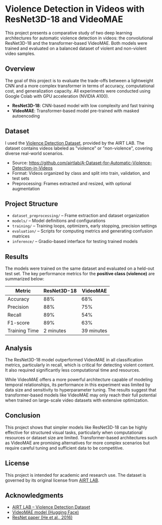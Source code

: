 # Violence Detection in Videos with ResNet3D-18 and VideoMAE

This project presents a comparative study of two deep learning architectures for automatic violence detection in videos: the convolutional ResNet3D-18 and the transformer-based VideoMAE. Both models were trained and evaluated on a balanced dataset of violent and non-violent video samples.

## Overview

The goal of this project is to evaluate the trade-offs between a lightweight CNN and a more complex transformer in terms of accuracy, computational cost, and generalization capacity. All experiments were conducted using Google Colab with GPU acceleration (NVIDIA A100).

- **ResNet3D-18**: CNN-based model with low complexity and fast training
- **VideoMAE**: Transformer-based model pre-trained with masked autoencoding

## Dataset

I used the [Violence Detection Dataset](https://github.com/airtlab/A-Dataset-for-Automatic-Violence-Detection-in-Videos), provided by the AIRT LAB. The dataset contains videos labeled as "violence" or "non-violence", covering diverse real-world scenarios.

- Source: https://github.com/airtlab/A-Dataset-for-Automatic-Violence-Detection-in-Videos
- Format: Videos organized by class and split into train, validation, and test sets
- Preprocessing: Frames extracted and resized, with optional augmentation

## Project Structure

- `dataset_preprocessing/` – Frame extraction and dataset organization
- `models/` – Model definitions and configurations
- `training/` – Training loops, optimizers, early stopping, precision settings
- `evaluation/` – Scripts for computing metrics and generating confusion matrices
- `inference/` – Gradio-based interface for testing trained models

## Results

The models were trained on the same dataset and evaluated on a held-out test set. The key performance metrics for the **positive class (violence)** are summarized below:

| Metric        | ResNet3D-18 | VideoMAE  |
|---------------|-------------|-----------|
| Accuracy      | 88%         | 68%       |
| Precision     | 88%         | 75%       |
| Recall        | 89%         | 54%       |
| F1-score      | 89%         | 63%       |
| Training Time | 2 minutes   | 39 minutes |

## Analysis

The ResNet3D-18 model outperformed VideoMAE in all classification metrics, particularly in recall, which is critical for detecting violent content. It also required significantly less computational time and resources.

While VideoMAE offers a more powerful architecture capable of modeling temporal relationships, its performance in this experiment was limited by data size and sensitivity to hyperparameter tuning. The results suggest that transformer-based models like VideoMAE may only reach their full potential when trained on large-scale video datasets with extensive optimization.

## Conclusion

This project shows that simpler models like ResNet3D-18 can be highly effective for structured visual tasks, particularly when computational resources or dataset size are limited. Transformer-based architectures such as VideoMAE are promising alternatives for more complex scenarios but require careful tuning and sufficient data to be competitive.

## License

This project is intended for academic and research use. The dataset is governed by its original license from [AIRT LAB](https://github.com/airtlab/A-Dataset-for-Automatic-Violence-Detection-in-Videos).

## Acknowledgments

- [AIRT LAB – Violence Detection Dataset](https://github.com/airtlab/A-Dataset-for-Automatic-Violence-Detection-in-Videos)
- [VideoMAE model (Hugging Face)](https://huggingface.co/facebook/videomae-base)
- [ResNet paper (He et al., 2016)](https://arxiv.org/abs/1512.03385)
